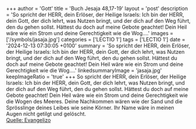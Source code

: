 +++
author = 'Gott'
title = 'Buch Jesaja 48,17-19'
layout = 'post'
description = 'So spricht der HERR, dein Erlöser, der Heilige Israels: Ich bin der HERR, dein Gott, der dich lehrt, was Nutzen bringt, und der dich auf den Weg führt, den du gehen sollst. Hättest du doch auf meine Gebote geachtet! Dein Heil wäre wie ein Strom und deine Gerechtigkeit wie die Wog....'
images = ['/symbols/jasaja.jpg']
categories = ['LECTIO 1']
tags = ['LECTIO 1']
date = '2024-12-13 07:30:05 +0100'
summary = 'So spricht der HERR, dein Erlöser, der Heilige Israels: Ich bin der HERR, dein Gott, der dich lehrt, was Nutzen bringt, und der dich auf den Weg führt, den du gehen sollst. Hättest du doch auf meine Gebote geachtet! Dein Heil wäre wie ein Strom und deine Gerechtigkeit wie die Wog....'
linkedsummaryImage = 'jasaja.jpg'
keepImageRatio = 'true'
+++
So spricht der HERR, dein Erlöser, der Heilige Israels: Ich bin der HERR, dein Gott, der dich lehrt, was Nutzen bringt, und der dich auf den Weg führt, den du gehen sollst.
Hättest du doch auf meine Gebote geachtet! Dein Heil wäre wie ein Strom und deine Gerechtigkeit wie die Wogen des Meeres.<!--more-->
Deine Nachkommen wären wie der Sand und die Sprösslinge deines Leibes wie seine Körner. Ihr Name wäre in meinen Augen nicht getilgt und gelöscht.<br> [Quelle: Evangelizo](https://evangeliumtagfuertag.org/DE/gospel)